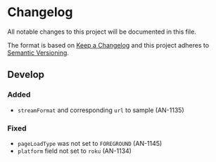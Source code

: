# Changelog

All notable changes to this project will be documented in this file.

The format is based on [Keep a Changelog](http://keepachangelog.com/)
and this project adheres to [Semantic Versioning](http://semver.org/).

## Develop

### Added

- `streamFormat` and corresponding `url` to sample (AN-1135)

### Fixed

- `pageLoadType` was not set to `FOREGROUND` (AN-1145)
- `platform` field not set to `roku` (AN-1134)
